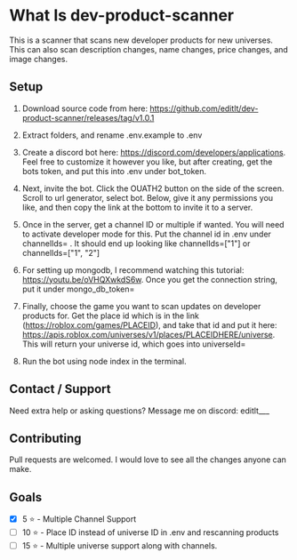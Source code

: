 # What Is dev-product-scanner

This is a scanner that scans new developer products for new universes. This can also scan description changes, name changes, price changes, and image changes.

## Setup

1. Download source code from here: https://github.com/editlt/dev-product-scanner/releases/tag/v1.0.1

2. Extract folders, and rename .env.example to .env

3. Create a discord bot here: https://discord.com/developers/applications. Feel free to customize it however you like, but after creating, get the bots token, and put this into .env under bot_token.

4. Next, invite the bot. Click the OUATH2 button on the side of the screen. Scroll to url generator, select bot. Below, give it any permissions you like, and then copy the link at the bottom to invite it to a server.

5. Once in the server, get a channel ID or multiple if wanted. You will need to activate developer mode for this. Put the channel id in .env under channelIds= . It should end up looking like channelIds=["1"] or channelIds=["1", "2"]

6. For setting up mongodb, I recommend watching this tutorial: https://youtu.be/oVHQXwkdS6w. Once you get the connection string, put it under mongo_db_token=

7. Finally, choose the game you want to scan updates on developer products for. Get the place id which is in the link (https://roblox.com/games/PLACEID), and take that id and put it here: https://apis.roblox.com/universes/v1/places/PLACEIDHERE/universe. This will return your universe id, which goes into universeId=

8. Run the bot using node index in the terminal.

## Contact / Support
Need extra help or asking questions? Message me on discord: editlt___

## Contributing
Pull requests are welcomed. I would love to see all the changes anyone can make.

## Goals
- [x] 5 ⭐ - Multiple Channel Support
- [ ] 10 ⭐ - Place ID instead of universe ID in .env and rescanning products 
- [ ] 15 ⭐ - Multiple universe support along with channels.
